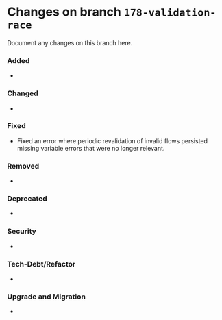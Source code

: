 # Changes on branch `178-validation-race`
Document any changes on this branch here.
### Added
- 

### Changed
- 

### Fixed
- Fixed an error where periodic revalidation of invalid flows persisted missing variable errors that were no longer relevant.

### Removed
- 

### Deprecated
- 

### Security
- 

### Tech-Debt/Refactor
- 

### Upgrade and Migration
- 
